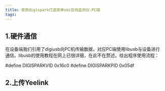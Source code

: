```yaml
---
title: 使用digispark打造简单voc在线监测仪-PC端
tags:
---
```


## 1.硬件通信  

在设备端我们引用了digiusb向PC机传输数据，对应PC端使用libusb与设备进行通信。libusb的使用教程在网上已很详细，在此不在赘述。给出程序使用流程：


#define DIGISPARKVID 0x16c0
#define DIGISPARKPID 0x05df



## 2.上传Yeelink 




